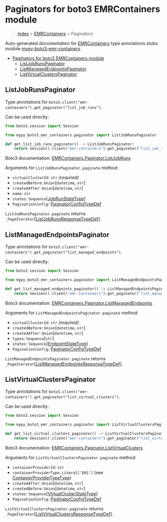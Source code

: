 <a id="paginators-for-boto3-emrcontainers-module"></a>

# Paginators for boto3 EMRContainers module

> [Index](../README.md) > [EMRContainers](./README.md) > Paginators

Auto-generated documentation for
[EMRContainers](https://boto3.amazonaws.com/v1/documentation/api/latest/reference/services/emr-containers.html#EMRContainers)
type annotations stubs module
[mypy-boto3-emr-containers](https://pypi.org/project/mypy-boto3-emr-containers/).

- [Paginators for boto3 EMRContainers module](#paginators-for-boto3-emrcontainers-module)
  - [ListJobRunsPaginator](#listjobrunspaginator)
  - [ListManagedEndpointsPaginator](#listmanagedendpointspaginator)
  - [ListVirtualClustersPaginator](#listvirtualclusterspaginator)

<a id="listjobrunspaginator"></a>

## ListJobRunsPaginator

Type annotations for
`boto3.client("emr-containers").get_paginator("list_job_runs")`.

Can be used directly:

```python
from boto3.session import Session

from mypy_boto3_emr_containers.paginator import ListJobRunsPaginator

def get_list_job_runs_paginator() -> ListJobRunsPaginator:
    return Session().client("emr-containers").get_paginator("list_job_runs")
```

Boto3 documentation:
[EMRContainers.Paginator.ListJobRuns](https://boto3.amazonaws.com/v1/documentation/api/latest/reference/services/emr-containers.html#EMRContainers.Paginator.ListJobRuns)

Arguments for `ListJobRunsPaginator.paginate` method:

- `virtualClusterId`: `str` *(required)*
- `createdBefore`: `Union`\[`datetime`, `str`\]
- `createdAfter`: `Union`\[`datetime`, `str`\]
- `name`: `str`
- `states`: `Sequence`\[[JobRunStateType](./literals.md#jobrunstatetype)\]
- `PaginationConfig`:
  [PaginatorConfigTypeDef](./type_defs.md#paginatorconfigtypedef)

`ListJobRunsPaginator.paginate` returns
`_PageIterator`\[[ListJobRunsResponseTypeDef](./type_defs.md#listjobrunsresponsetypedef)\].

<a id="listmanagedendpointspaginator"></a>

## ListManagedEndpointsPaginator

Type annotations for
`boto3.client("emr-containers").get_paginator("list_managed_endpoints")`.

Can be used directly:

```python
from boto3.session import Session

from mypy_boto3_emr_containers.paginator import ListManagedEndpointsPaginator

def get_list_managed_endpoints_paginator() -> ListManagedEndpointsPaginator:
    return Session().client("emr-containers").get_paginator("list_managed_endpoints")
```

Boto3 documentation:
[EMRContainers.Paginator.ListManagedEndpoints](https://boto3.amazonaws.com/v1/documentation/api/latest/reference/services/emr-containers.html#EMRContainers.Paginator.ListManagedEndpoints)

Arguments for `ListManagedEndpointsPaginator.paginate` method:

- `virtualClusterId`: `str` *(required)*
- `createdBefore`: `Union`\[`datetime`, `str`\]
- `createdAfter`: `Union`\[`datetime`, `str`\]
- `types`: `Sequence`\[`str`\]
- `states`: `Sequence`\[[EndpointStateType](./literals.md#endpointstatetype)\]
- `PaginationConfig`:
  [PaginatorConfigTypeDef](./type_defs.md#paginatorconfigtypedef)

`ListManagedEndpointsPaginator.paginate` returns
`_PageIterator`\[[ListManagedEndpointsResponseTypeDef](./type_defs.md#listmanagedendpointsresponsetypedef)\].

<a id="listvirtualclusterspaginator"></a>

## ListVirtualClustersPaginator

Type annotations for
`boto3.client("emr-containers").get_paginator("list_virtual_clusters")`.

Can be used directly:

```python
from boto3.session import Session

from mypy_boto3_emr_containers.paginator import ListVirtualClustersPaginator

def get_list_virtual_clusters_paginator() -> ListVirtualClustersPaginator:
    return Session().client("emr-containers").get_paginator("list_virtual_clusters")
```

Boto3 documentation:
[EMRContainers.Paginator.ListVirtualClusters](https://boto3.amazonaws.com/v1/documentation/api/latest/reference/services/emr-containers.html#EMRContainers.Paginator.ListVirtualClusters)

Arguments for `ListVirtualClustersPaginator.paginate` method:

- `containerProviderId`: `str`
- `containerProviderType`: `Literal['EKS']` (see
  [ContainerProviderTypeType](./literals.md#containerprovidertypetype))
- `createdAfter`: `Union`\[`datetime`, `str`\]
- `createdBefore`: `Union`\[`datetime`, `str`\]
- `states`:
  `Sequence`\[[VirtualClusterStateType](./literals.md#virtualclusterstatetype)\]
- `PaginationConfig`:
  [PaginatorConfigTypeDef](./type_defs.md#paginatorconfigtypedef)

`ListVirtualClustersPaginator.paginate` returns
`_PageIterator`\[[ListVirtualClustersResponseTypeDef](./type_defs.md#listvirtualclustersresponsetypedef)\].
